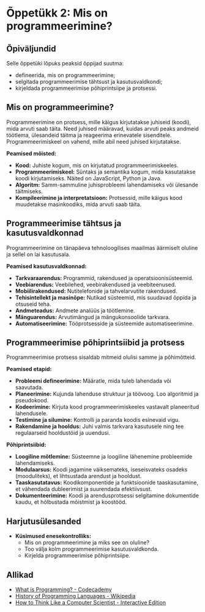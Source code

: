 # Õppetükk 2: Mis on programmeerimine?

## Õpiväljundid

Selle õppetüki lõpuks peaksid õppijad suutma:

- defineerida, mis on programmeerimine;
- selgitada programmeerimise tähtsust ja kasutusvaldkondi;
- kirjeldada programmeerimise põhiprintsiipe ja protsessi.

## Mis on programmeerimine?

Programmeerimine on protsess, mille käigus kirjutatakse juhiseid (koodi), mida arvuti saab täita. Need juhised määravad, kuidas arvuti peaks andmeid töötlema, ülesandeid täitma ja reageerima erinevatele sisenditele. Programmeerimiskeel on vahend, mille abil need juhised kirjutatakse.

**Peamised mõisted:**

- **Kood:** Juhiste kogum, mis on kirjutatud programmeerimiskeeles.
- **Programmeerimiskeel:** Süntaks ja semantika kogum, mida kasutatakse koodi kirjutamiseks. Näited on JavaScript, Python ja Java.
- **Algoritm:** Samm-sammuline juhisprobleemi lahendamiseks või ülesande täitmiseks.
- **Kompileerimine ja interpretatsioon:** Protsessid, mille käigus kood muudetakse masinkoodiks, mida arvuti saab täita.

## Programmeerimise tähtsus ja kasutusvaldkonnad

Programmeerimine on tänapäeva tehnoloogilises maailmas äärmiselt oluline ja sellel on lai kasutusala.

**Peamised kasutusvaldkonnad:**

- **Tarkvaraarendus:** Programmid, rakendused ja operatsioonisüsteemid.
- **Veebiarendus:** Veebilehed, veebirakendused ja veebiteenused.
- **Mobiilirakendused:** Nutitelefonide ja tahvelarvutite rakendused.
- **Tehisintellekt ja masinõpe:** Nutikad süsteemid, mis suudavad õppida ja otsuseid teha.
- **Andmeteadus:** Andmete analüüs ja töötlemine.
- **Mänguarendus:** Arvutimängud ja mängukonsoolide tarkvara.
- **Automatiseerimine:** Tööprotsesside ja süsteemide automatiseerimine.

## Programmeerimise põhiprintsiibid ja protsess

Programmeerimise protsess sisaldab mitmeid olulisi samme ja põhimõtteid.

**Peamised etapid:**

- **Probleemi defineerimine:** Määratle, mida tuleb lahendada või saavutada.
- **Planeerimine:** Kujunda lahenduse struktuur ja töövoog. Loo algoritmid ja pseudokood.
- **Kodeerimine:** Kirjuta kood programmeerimiskeeles vastavalt planeeritud lahendusele.
- **Testimine ja silumine:** Kontrolli ja paranda koodis esinevaid vigu.
- **Rakendamine ja hooldus:** Juhi valmis tarkvara kasutusele ning tee regulaarseid hooldustöid ja uuendusi.

**Põhiprintsiibid:**

- **Loogiline mõtlemine:** Süsteemne ja loogiline lähenemine probleemide lahendamiseks.
- **Modulaarsus:** Koodi jagamine väiksemateks, iseseisvateks osadeks (mooduliteks), et lihtsustada arendust ja hooldust.
- **Taaskasutatavus:** Koodikomponentide ja funktsioonide taaskasutamine, et vähendada dubleerimist ja suurendada efektiivsust.
- **Dokumenteerimine:** Koodi ja arendusprotsessi selgitamine dokumentide kaudu, et hõlbustada mõistmist ja koostööd.

## Harjutusülesanded

- **Küsimused enesekontrolliks:**
  - Mis on programmeerimine ja miks see on oluline?
  - Too välja kolm programmeerimise kasutusvaldkonda.
  - Kirjelda programmeerimise põhiprintsiipe.

## Allikad

- [What is Programming? - Codecademy](https://www.codecademy.com/articles/what-is-programming)
- [History of Programming Languages - Wikipedia](https://en.wikipedia.org/wiki/History_of_programming_languages)
- [How to Think Like a Computer Scientist - Interactive Edition](https://runestone.academy/runestone/books/published/thinkcspy/index.html)